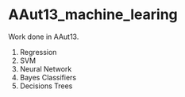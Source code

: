 # AAut13_machine_learing
Work done in AAut13.

1. Regression
2. SVM
3. Neural Network
4. Bayes Classifiers
5. Decisions Trees 
